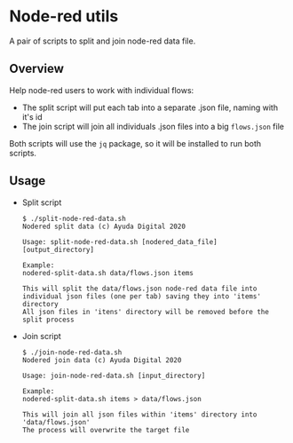 # Node-red utils

A pair of scripts to split and join node-red data file.

## Overview

Help node-red users to work with individual flows:

- The split script will put each tab into a separate .json file, naming with it's id
- The join script will join all individuals .json files into a big `flows.json` file

Both scripts will use the `jq` package, so it will be installed to run both scripts.

## Usage

- Split script

    ```console
    $ ./split-node-red-data.sh
    Nodered split data (c) Ayuda Digital 2020

    Usage: split-node-red-data.sh [nodered_data_file] [output_directory]

    Example:
    nodered-split-data.sh data/flows.json items

    This will split the data/flows.json node-red data file into individual json files (one per tab) saving they into 'items' directory
    All json files in 'itens' directory will be removed before the split process
    ```

- Join script

    ```console
    $ ./join-node-red-data.sh
    Nodered join data (c) Ayuda Digital 2020

    Usage: join-node-red-data.sh [input_directory]

    Example:
    nodered-split-data.sh items > data/flows.json

    This will join all json files within 'items' directory into 'data/flows.json'
    The process will overwrite the target file
    ```
